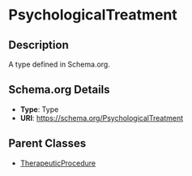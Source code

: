 # PsychologicalTreatment

## Description
A type defined in Schema.org.

## Schema.org Details
- **Type**: Type
- **URI**: https://schema.org/PsychologicalTreatment

## Parent Classes
- [TherapeuticProcedure](../TherapeuticProcedure.md)

